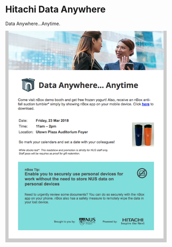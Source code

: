 # Hitachi Data Anywhere
Data Anywhere...Anytime.

![Preview](https://github.com/gbjack/Hitachi-Data-Anywhere/blob/master/img/preview.png)
